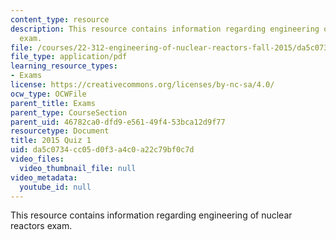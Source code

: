 ```yaml
---
content_type: resource
description: This resource contains information regarding engineering of nuclear reactors
  exam.
file: /courses/22-312-engineering-of-nuclear-reactors-fall-2015/da5c0734cc05d0f3a4c0a22c79bf0c7d_MIT22_312F15_quiz1_2015.pdf
file_type: application/pdf
learning_resource_types:
- Exams
license: https://creativecommons.org/licenses/by-nc-sa/4.0/
ocw_type: OCWFile
parent_title: Exams
parent_type: CourseSection
parent_uid: 46782ca0-dfd9-e561-49f4-53bca12d9f77
resourcetype: Document
title: 2015 Quiz 1
uid: da5c0734-cc05-d0f3-a4c0-a22c79bf0c7d
video_files:
  video_thumbnail_file: null
video_metadata:
  youtube_id: null
---
```

This resource contains information regarding engineering of nuclear reactors exam.